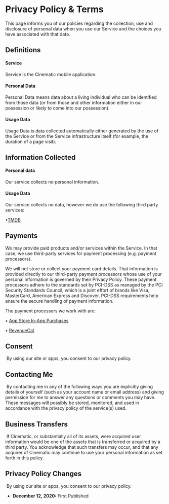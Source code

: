 # Privacy Policy & Terms

This page informs you of our policies regarding the collection, use and disclosure of personal data when you use our Service and the choices you have associated with that data.

## Definitions

#### Service

Service is the Cinematic mobile application.

#### Personal Data

Personal Data means data about a living individual who can be identified from those data (or from those and other information either in our possession or likely to come into our possession).

#### Usage Data

Usage Data is data collected automatically either generated by the use of the Service or from the Service infrastructure itself (for example, the duration of a page visit).

## Information Collected

#### Personal data

Our service collects no personal information.

#### Usage Data

Our service collects no data, however we do use the following third party services:

•[TMDB](https://www.themoviedb.org/privacy-policy?language=en-US)

## Payments

We may provide paid products and/or services within the Service. In that case, we use third-party services for payment processing (e.g. payment processors).

We will not store or collect your payment card details. That information is provided directly to our third-party payment processors whose use of your personal information is governed by their Privacy Policy. These payment processors adhere to the standards set by PCI-DSS as managed by the PCI Security Standards Council, which is a joint effort of brands like Visa, MasterCard, American Express and Discover. PCI-DSS requirements help ensure the secure handling of payment information.

The payment processors we work with are:

• [App Store In-App Purchases](https://www.apple.com/legal/privacy/en-ww/)

• [RevenueCat](https://www.revenuecat.com/privacy)

## Consent

​
By using our site or apps, you consent to our privacy policy.
​

## Contacting Me

​
By contacting me in any of the following ways you are explicitly giving details of yourself (such as your account name or email address) and giving permission for me to answer any questions or comments you may have. These messages will possibly be stored, monitored, and used in accordance with the privacy policy of the service(s) used.

## Business Transfers

​
If Cinematic, or substantially all of its assets, were acquired user information would be one of the assets that is transferred or acquired by a third party. You acknowledge that such transfers may occur, and that any acquirer of Cinematic may continue to use your personal information as set forth in this policy.
​

## Privacy Policy Changes

​
By using our site or apps, you consent to our privacy policy.

- **December 12, 2020:** First Published
